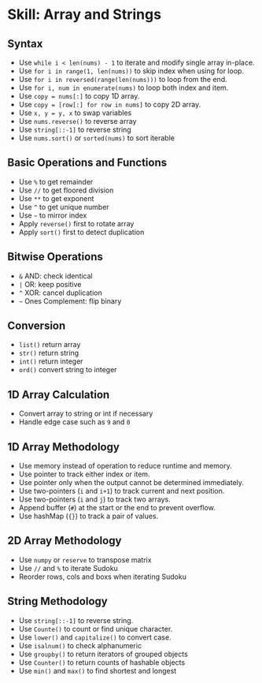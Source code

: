 # Skill: Array and Strings

## Syntax

- Use `while i < len(nums) - 1` to iterate and modify single array in-place.
- Use `for i in range(1, len(nums))` to skip index when using for loop.
- Use `for i in reversed(range(len(nums)))` to loop from the end.
- Use `for i, num in enumerate(nums)` to loop both index and item.
- Use `copy = nums[:]` to copy 1D array.
- Use `copy = [row[:] for row in nums]` to copy 2D array.
- Use `x, y = y, x` to swap variables
- Use `nums.reverse()` to reverse array
- Use `string[::-1]` to reverse string
- Use `nums.sort()` or `sorted(nums)` to sort iterable

## Basic Operations and Functions

- Use `%` to get remainder
- Use `//` to get floored division
- Use `**` to get exponent
- Use `^` to get unique number
- Use `~` to mirror index
- Apply `reverse()` first to rotate array
- Apply `sort()` first to detect duplication

## Bitwise Operations

- `&` AND: check identical
- `|` OR: keep positive
- `^` XOR: cancel duplication
- `~` Ones Complement: flip binary

## Conversion

- `list()` return array
- `str()` return string
- `int()` return integer
- `ord()` convert string to integer

## 1D Array Calculation

- Convert array to string or int if necessary
- Handle edge case such as `9` and `0`

## 1D Array Methodology

- Use memory instead of operation to reduce runtime and memory.
- Use pointer to track either index or item.
- Use pointer only when the output cannot be determined immediately.
- Use two-pointers (`i` and `i+1`) to track current and next position.
- Use two-pointers (`i` and `j`) to track two arrays.
- Append buffer (`#`) at the start or the end to prevent overflow.
- Use hashMap (`{}`) to track a pair of values.

## 2D Array Methodology

- Use `numpy` or `reserve` to transpose matrix
- Use `//` and `%` to iterate Sudoku
- Reorder rows, cols and boxs when iterating Sudoku

## String Methodology

- Use `string[::-1]` to reverse string.
- Use `Counte()` to count or find unique character.
- Use `lower()` and `capitalize()` to convert case.
- Use `isalnum()` to check alphanumeric
- Use `groupby()` to return iterators of grouped objects
- Use `Counter()` to return counts of hashable objects
- Use `min()` and `max()` to find shortest and longest